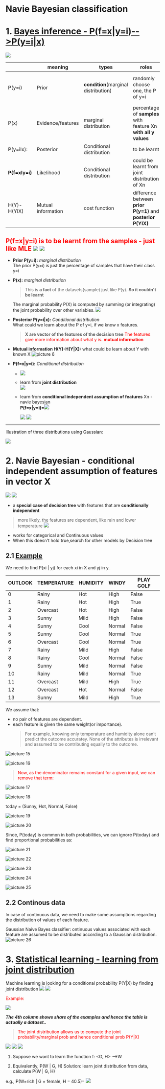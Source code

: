 # Navie Bayesian classification


# 1. [Bayes inference - P(f=x|y=i)-->P(y=i|x)](https://github.com/yz599/2020_2/blob/master/2020/Notes_concepts/1_1_Bayes_inference.md)

![](.1_Navive_Bayesian_classification_images/aa12d115.png)


|   |meaning   |types   |roles   |   |
|---|---|---|---|---|
|P(y=i)  |  Prior |**condition**(marginal distribution)| randomly choose one, the P of y=i    | **a fact** of the datasets(sample)- percentage of **samples** that have their class y=i|
|P(x)|  Evidence/features|marginal distribution  |percentage of **samples** with feature Xn **with all y values** |**a fact** of the datasets(sample)  |
|P(y=iIx):|Posterior | Conditional distribution  | to be learnt  |**from Below**   |
|**P(f=xIy=i)**|Likelihood   |Conditional distribution   |could be learnt from joint distribution of Xn|![](.1_Navive_Bayesian_classification_images/46759a72.png)  |
|H(Y)-H(YIX)   |Mutual information |cost function |difference between **prior P(y=1)** and **posterior P(YIX)**  |what could be learn about Y with known X   |

**<font color='red'>P(f=x|y=i) is to be learnt from the samples - just like MLE**</font>
![](.1_Navive_Bayesian_classification_images/f685ddae.png)
![](.1_Navive_Bayesian_classification_images/dbdb4403.png)
---
- **Prior P(y=i):** _marginal distribution_  
The prior P(y=i) is just the percentage of samples that have their class y=i  

- **P(x):** _marginal distribution_   
  > This is **a fact** of the datasets(sample) just like P(y). **So it couldn't be learnt**  

  The marginal probability P(X) is computed by summing (or integrating) the joint probability over other variables.
![](https://miro.medium.com/max/1400/1*l_fRRvAVcm6ueQ8STOhxUA.jpeg)
- **Posterior P(y=i|x):** _Conditional distribution_   
 What could we learn about the P of y=i, if we know x features.
  >**X are vector of the features of the decision tree**
  > <font color='red'>The features give more information about what y is. **mutual information**</font>

- **Mutual information H(Y)-H(Y|X):** what could be learn about Y with known X
![picture 6](../../../images/6dec0f6bc2b928592139cbc8322e8dd750165502e8487c2213c99552228a0529.png) 

- **P(f=x|y=i):** _Conditional distribution_  

  - ![](../.ML_probability_images/aa828c33.png)  
  - learn from **joint distribution**  
  ![](.1_Navive_Bayesian_classification_images/dbdb4403.png)
  - learn from **conditional independent assumption of features** Xn - navie bayesian  
     **P(f=x|y=i)=**![](.1_Navive_Bayesian_classification_images/067e8a39.png)
     
    ![](../.ML_probability_images/aa828c33.png)  ![](../.ML_probability_images/39d89963.png)
---
Illustration of three distributions using Gaussian:

![](../.1_1_Bayes_inference_images/3e33fe87.png)

# 2. Navie Bayesian - conditional independent assumption of features in vector X
![](.1_Navive_Bayesian_classification_images/f685ddae.png)
![](.1_Navive_Bayesian_classification_images/a9cae11f.png)

- a **special case of decision tree** with features that are **conditionally independent**
> more likely, the features are dependent, like rain and lower temperature
>![](.1_Navive_Bayesian_classification_images/02f6b36e.png)
- works for categorical and Continuous values
- When this doesn't hold true,search for other models by Decision tree

## 2.1 [Example](https://www.geeksforgeeks.org/naive-bayes-classifiers/)  

We need to find P(xi | yj) for each xi in X and yj in y.

|OUTLOOK|	TEMPERATURE|	HUMIDITY|	WINDY|	PLAY GOLF|
|---|---|---|---|---|
|0|	Rainy	|Hot|	High|	False|	No|
|1|	Rainy	|Hot|	High|	True|	No|
|2	|Overcast|	Hot|	High|	False	|Yes|
|3|	Sunny	|Mild|	High|	False	|Yes|
|4	|Sunny|	Cool|	Normal|	False	|Yes|
|5	|Sunny|	Cool|	Normal|	True	|No|
|6	|Overcast|	Cool|	Normal|	True|	Yes|
|7	|Rainy|	Mild|	High|	False	|No|
|8	|Rainy	|Cool|	Normal|	False|	Yes|
|9	|Sunny|	Mild|	Normal|	False	|Yes|
|10|	Rainy|	Mild|	Normal|	True|	Yes|
|11|	Overcast|	Mild|	High	|True|	Yes|
|12|	Overcast|	Hot|	Normal|	False	|Yes|
|13|Sunny	|Mild|	High	|True|	No|



We assume that:
- no pair of features are dependent. 
- each feature is given the same weight(or importance).   
  >For example, knowing only temperature and humidity alone can’t predict the outcome accuratey. None of the attributes is irrelevant and assumed to be contributing equally to the outcome.

![picture 15](../../../images/35908e21bb55dbb585e90b97cd49691dc0b4a62e807c7c516fefd45f6666f6f5.png)  

![picture 16](../../../images/64f17574ac53fae49e5e289bcd1c012710a6cc3be44c3be3e6fdbda0c69e6a57.png)  

><font color='red'>Now, as the denominator remains constant for a given input, we can remove that term:</font>

![picture 17](../../../images/e70bbca79a6e5b1ad949062dca99b976a7c5b82a1653bca8eb6b277ca360ca4a.png)  

![picture 18](../../../images/aa009887a834b3adfcae68ea62f08c5f069eacdaf9e972a4a84435d0cb6dde08.png)  


today = (Sunny, Hot, Normal, False)

![picture 19](../../../images/f1623a052334f7ab63348df0cbcbc919a3cdce082ea75b6f526636c3e76d18cd.png)  

![picture 20](../../../images/145ebdeb971fb00540c52c47eb28242423f8d7da672802117be519b49977555f.png)  

Since, P(today) is common in both probabilities, we can ignore P(today) and find proportional probabilities as:

![picture 21](../../../images/7b13846c10b7d2639e711ddd204c8b012ff6364952dec14ba56fc3bd32944a4f.png)  

![picture 22](../../../images/c4b451005985854b889862abe77e8ae62de875292e62de5be68a116c0e98fd36.png)  

![picture 23](../../../images/e85d45ce101418f4af4d58096751c1b40f873915ec175fd9ef8859be2a6d723c.png)  

![picture 24](../../../images/34f72f43e03908a676407f011b1286d834937ceb83893cb00b8dd262e63655c5.png)  

![picture 25](../../../images/6e014620823789722c5f10d8dfd588c410a6b9ae99755f45982e503b23143bef.png)  

## 2.2 Continous data

In case of continuous data, we need to make some assumptions regarding the distribution of values of each feature.

Gaussian Naive Bayes classifier: ontinuous values associated with each feature are assumed to be distributed according to a Gaussian distribution.
![picture 26](../../../images/3be308c5f64f2734c864f9412d4468957e5d74ab4db5016ec33e99651fb41db8.png)  


# 3. [Statistical learning - learning from joint distribution](https://github.com/yz599/2020_2/blob/master/2020/CMU/ML_probability.md)
Machine learning is looking for a conditional probability P(Y|X) by finding joint distribution
![](.ML_probability_images/aa828c33.png)
![](.ML_probability_images/39d89963.png)

<font color='red'>Example:</font>  

![](../.ML_probability_images/f8fbc047.png)  

_**The 4th column shows share of the examples and hence the table is actually a dataset..**_

> <font color='red'>The joint distribution allows us to compute the joint probability/marginal prob and hence conditional prob P(Y|X)</font> 

![](../.ML_probability_images/0197a561.png)
![](../.ML_probability_images/d18220df.png)
![](../.ML_probability_images/5e005ff3.png)


1.	Suppose we want to learn the function f: <G, H> —>W

2.	Equivalently, P(W | G, H)   Solution: learn joint distribution from data, calculate P(W | G, H)   

e.g., P(W=rich | G = female, H = 40.5)= ![](../.ML_probability_images/8da29a62.png)

